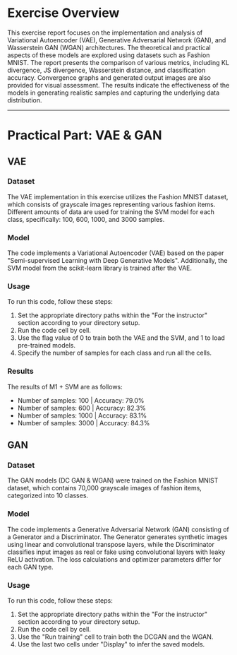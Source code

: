 # Exercise Overview

This exercise report focuses on the implementation and analysis of Variational Autoencoder (VAE), Generative Adversarial Network (GAN), and Wasserstein GAN (WGAN) architectures. The theoretical and practical aspects of these models are explored using datasets such as Fashion MNIST. The report presents the comparison of various metrics, including KL divergence, JS divergence, Wasserstein distance, and classification accuracy. Convergence graphs and generated output images are also provided for visual assessment. The results indicate the effectiveness of the models in generating realistic samples and capturing the underlying data distribution.

---

# Practical Part: VAE & GAN

## VAE

### Dataset
The VAE implementation in this exercise utilizes the Fashion MNIST dataset, which consists of grayscale images representing various fashion items. Different amounts of data are used for training the SVM model for each class, specifically: 100, 600, 1000, and 3000 samples.

### Model
The code implements a Variational Autoencoder (VAE) based on the paper "Semi-supervised Learning with Deep Generative Models". Additionally, the SVM model from the scikit-learn library is trained after the VAE.

### Usage
To run this code, follow these steps:
1. Set the appropriate directory paths within the "For the instructor" section according to your directory setup.
2. Run the code cell by cell.
3. Use the flag value of 0 to train both the VAE and the SVM, and 1 to load pre-trained models.
4. Specify the number of samples for each class and run all the cells.

### Results
The results of M1 + SVM are as follows:
- Number of samples: 100 | Accuracy: 79.0%
- Number of samples: 600 | Accuracy: 82.3%
- Number of samples: 1000 | Accuracy: 83.1%
- Number of samples: 3000 | Accuracy: 84.3%


## GAN

### Dataset
The GAN models (DC GAN & WGAN) were trained on the Fashion MNIST dataset, which contains 70,000 grayscale images of fashion items, categorized into 10 classes.

### Model
The code implements a Generative Adversarial Network (GAN) consisting of a Generator and a Discriminator. The Generator generates synthetic images using linear and convolutional transpose layers, while the Discriminator classifies input images as real or fake using convolutional layers with leaky ReLU activation. The loss calculations and optimizer parameters differ for each GAN type.

### Usage
To run this code, follow these steps:
1. Set the appropriate directory paths within the "For the instructor" section according to your directory setup.
2. Run the code cell by cell.
3. Use the "Run training" cell to train both the DCGAN and the WGAN.
4. Use the last two cells under "Display" to infer the saved models.
